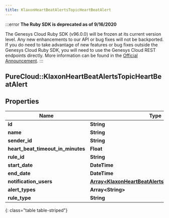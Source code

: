 ```yaml
---
title: KlaxonHeartBeatAlertsTopicHeartBeatAlert
---
```


:::error
**The Ruby SDK is deprecated as of 9/16/2020**

The Genesys Cloud Ruby SDK (v96.0.0) will be frozen at its current version level. Any new enhancements to our API or bug fixes will not be backported. If you do need to take advantage of new features or bug fixes outside the Genesys Cloud Ruby SDK, you will need to use the Genesys Cloud REST endpoints directly. More information can be found in the [Official Announcement](https://developer.mypurecloud.com/forum/t/announcement-genesys-cloud-ruby-sdk-end-of-life/8850).
:::


## PureCloud::KlaxonHeartBeatAlertsTopicHeartBeatAlert

## Properties

|Name | Type | Description | Notes|
|------------ | ------------- | ------------- | -------------|
| **id** | **String** |  | [optional] |
| **name** | **String** |  | [optional] |
| **sender_id** | **String** |  | [optional] |
| **heart_beat_timeout_in_minutes** | **Float** |  | [optional] |
| **rule_id** | **String** |  | [optional] |
| **start_date** | **DateTime** |  | [optional] |
| **end_date** | **DateTime** |  | [optional] |
| **notification_users** | [**Array&lt;KlaxonHeartBeatAlertsTopicNotificationUser&gt;**](KlaxonHeartBeatAlertsTopicNotificationUser.html) |  | [optional] |
| **alert_types** | **Array&lt;String&gt;** |  | [optional] |
| **rule_type** | **String** |  | [optional] |
{: class="table table-striped"}


